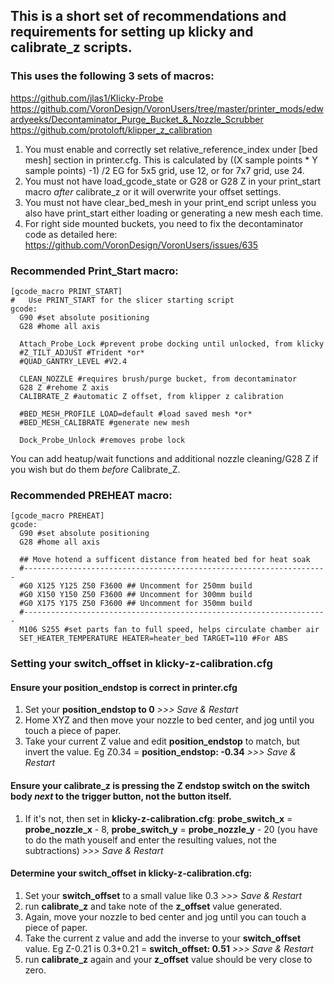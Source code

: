 ## This is a short set of recommendations and requirements for setting up klicky and calibrate_z scripts.

### This uses the following 3 sets of macros: 

https://github.com/jlas1/Klicky-Probe 
https://github.com/VoronDesign/VoronUsers/tree/master/printer_mods/edwardyeeks/Decontaminator_Purge_Bucket_&_Nozzle_Scrubber
https://github.com/protoloft/klipper_z_calibration

1. You must enable and correctly set relative_reference_index under [bed mesh] section in printer.cfg. This is calculated by ((X sample points * Y sample points) -1) /2  EG for 5x5 grid, use 12, or for 7x7 grid, use 24.
2. You must not have load_gcode_state or G28 or G28 Z in your print_start macro *after* calibrate_z or it will overwrite your offset settings.
3. You must not have clear_bed_mesh in your print_end script unless you also have print_start either loading or generating a new mesh each time. 
4. For right side mounted buckets, you need to fix the decontaminator code as detailed here: https://github.com/VoronDesign/VoronUsers/issues/635

### Recommended Print_Start macro:
```
[gcode_macro PRINT_START]
#   Use PRINT_START for the slicer starting script
gcode:
  G90 #set absolute positioning
  G28 #home all axis
  
  Attach_Probe_Lock #prevent probe docking until unlocked, from klicky 
  #Z_TILT_ADJUST #Trident *or* 
  #QUAD_GANTRY_LEVEL #V2.4
  
  CLEAN_NOZZLE #requires brush/purge bucket, from decontaminator
  G28 Z #rehome Z axis 
  CALIBRATE_Z #automatic Z offset, from klipper z calibration  
  
  #BED_MESH_PROFILE LOAD=default #load saved mesh *or*
  #BED_MESH_CALIBRATE #generate new mesh
  
  Dock_Probe_Unlock #removes probe lock
```
 You can add heatup/wait functions and additional nozzle cleaning/G28 Z if you wish but do them *before* Calibrate_Z.  

### Recommended PREHEAT macro:
```
[gcode_macro PREHEAT]
gcode:
  G90 #set absolute positioning
  G28 #home all axis
  
  ## Move hotend a sufficent distance from heated bed for heat soak
  #--------------------------------------------------------------------
  #G0 X125 Y125 Z50 F3600 ## Uncomment for 250mm build
  #G0 X150 Y150 Z50 F3600 ## Uncomment for 300mm build
  #G0 X175 Y175 Z50 F3600 ## Uncomment for 350mm build
  #--------------------------------------------------------------------
  M106 S255 #set parts fan to full speed, helps circulate chamber air
  SET_HEATER_TEMPERATURE HEATER=heater_bed TARGET=110 #For ABS
 ``` 
### Setting your **switch_offset** in **klicky-z-calibration.cfg** 

#### Ensure your **position_endstop** is correct in **printer.cfg**
1. Set your **position_endstop to 0** *>>> Save & Restart* 
2. Home XYZ and then move your nozzle to bed center, and jog until you touch a piece of paper.
3. Take your current Z value and edit **position_endstop** to match, but invert the value.  Eg Z0.34 = **position_endstop: -0.34**  *>>> Save & Restart*

#### Ensure your calibrate_z is pressing the Z endstop switch on the switch body *next* to the trigger button, not the button itself. 
1. If it's not, then set in **klicky-z-calibration.cfg**: **probe_switch_x** = **probe_nozzle_x** - 8, **probe_switch_y** = **probe_nozzle_y** - 20  (you have to do the math youself and enter the resulting values, not the subtractions) *>>> Save & Restart*

#### Determine your **switch_offset** in **klicky-z-calibration.cfg**:
1. Set your **switch_offset** to a small value like 0.3 *>>> Save & Restart*
2. run **calibrate_z** and take note of the **z_offset** value generated.  
3. Again, move your nozzle to bed center and jog until you can touch a piece of paper. 
4. Take the current z value and add the inverse to your **switch_offset** value. Eg Z-0.21 is 0.3+0.21 = **switch_offset: 0.51** *>>> Save & Restart*
5. run **calibrate_z** again and your **z_offset** value should be very close to zero. 
 
